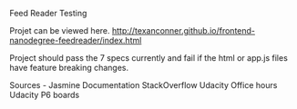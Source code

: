 
Feed Reader Testing

Projet can be viewed here.
http://texanconner.github.io/frontend-nanodegree-feedreader/index.html

Project should pass the 7 specs currently and fail if the html or app.js files have feature breaking changes. 

Sources - Jasmine Documentation
StackOverflow
Udacity Office hours
Udacity P6 boards

